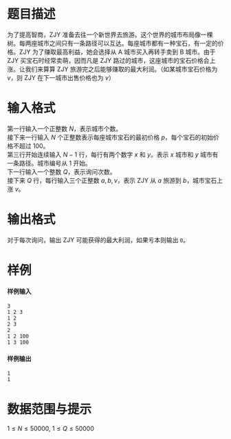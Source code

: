 
# 题目描述

为了提高智商，ZJY 准备去往一个新世界去旅游。这个世界的城市布局像一棵树。每两座城市之间只有一条路径可以互达。每座城市都有一种宝石，有一定的价格。ZJY
 为了赚取最高利益，她会选择从 A 城市买入再转手卖到 B 城市。由于 ZJY 买宝石时经常卖萌，因而凡是 ZJY 路过的城市，这座城市的宝石价格会上涨。让我们来算算
 ZJY 旅游完之后能够赚取的最大利润。（如某城市宝石价格为 $v$，则 ZJY 在下一城市出售价格也为 $v$）

# 输入格式

第一行输入一个正整数 $N$，表示城市个数。  
接下来一行输入 $N$ 个正整数表示每座城市宝石的最初价格 $p$，每个宝石的初始价格不超过 $100$。  
第三行开始连续输入 $N-1$ 行，每行有两个数字 $x$ 和 $y$。表示 $x$ 城市和 $y$ 城市有一条路径。城市编号从 $1$ 开始。  
下一行输入一个整数 $Q$，表示询问次数。  
接下来 $Q$ 行，每行输入三个正整数 $a,b,v$，表示 ZJY 从 $a$ 旅游到 $b$，城市宝石上涨 $v$。

# 输出格式

对于每次询问，输出 ZJY 可能获得的最大利润，如果亏本则输出 ``0``。

# 样例

#### 样例输入
```plain
3
1 2 3
1 2
2 3
2
1 2 100
1 3 100
```

#### 样例输出
```plain
1
1
```

# 数据范围与提示

$1 \leq N \leq 50000, \ 1 \leq Q \leq 50000$

